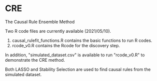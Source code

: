# CRE
The Causal Rule Ensemble Method

Two R code files are currently available (2021/05/10). 
1. causal_rulefit_functions.R contains the basic functions to run R codes. 
2. rcode_v0.R contains the Rcode for the discovery step. 

In addition, "simulated_dataset.csv" is available to run "rcode_v0.R" to demonstrate the CRE method. 

Both LASSO and Stability Selection are used to find causal rules from the simulated dataset. 
